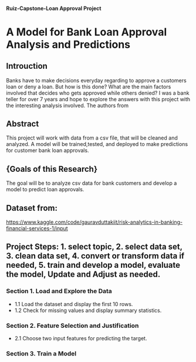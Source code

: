 #### Ruiz-Capstone-Loan Approval Project

# A Model for Bank Loan Approval Analysis and Predictions

## Introuction
Banks have to make decisions everyday regarding to approve a customers loan or deny a loan. But how is this done? What are the main factors involved that decides who gets approved while others denied? I was a bank teller for over 7 years and hope to explore the answers with this project with the interesting analysis involved. The authors from 

## Abstract

This project will work with data from a csv file, that will be cleaned and analyzed. A model will be trained,tested, and deployed to make predictions for customer bank loan approvals.

## {Goals of this Research} 
The goal will be to analyze csv data for bank customers and develop a model to predict loan approvals.

## Dataset from:
https://www.kaggle.com/code/gauravduttakiit/risk-analytics-in-banking-financial-services-1/input 

## Project Steps: 1. select topic, 2. select data set, 3. clean data set, 4. convert or transform data if needed, 5. train and develop a model, evaluate the model, Update and Adjust as needed.


### Section 1. Load and Explore the Data
- 1.1 Load the dataset and display the first 10 rows.
- 1.2 Check for missing values and display summary statistics.


### Section 2. Feature Selection and Justification
- 2.1 Choose two input features for predicting the target.


### Section 3. Train a  Model



